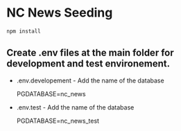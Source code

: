 # NC News Seeding

```bash
npm install
```

## Create .env files at the main folder for development and test environement.

- .env.developement - Add the name of the database

  PGDATABASE=nc_news

- .env.test - Add the name of the database

  PGDATABASE=nc_news_test
